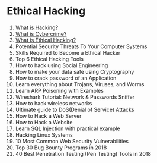 # Ethical Hacking

01. [What is Hacking?](/content/01-what-is-hacking.md)
02. [What is Cybercrime?](/content/02-what-is-cybercrime.md)
03. [What is Ethical Hacking?](/content/03-what-is-ethical-hacking.md)
04. Potential Security Threats To Your Computer Systems
05. Skills Required to Become a Ethical Hacker
06. Top 6 Ethical Hacking Tools
07. How to hack using Social Engineering
08. How to make your data safe using Cryptography
09. How to crack password of an Application
10. Learn everything about Trojans, Viruses, and Worms
11. Learn ARP Poisoning with Examples
12. Wireshark Tutorial: Network & Passwords Sniffer
13. How to hack wireless networks
14. Ultimate guide to DoS(Denial of Service) Attacks
15. How to Hack a Web Server
16. How to Hack a Website
17. Learn SQL Injection with practical example
18. Hacking Linux Systems
19. 10 Most Common Web Security Vulnerabilities
20. Top 30 Bug Bounty Programs in 2018
21. 40 Best Penetration Testing (Pen Testing) Tools in 2018
